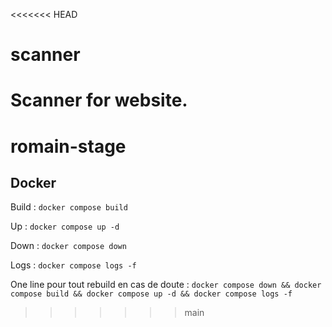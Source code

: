 <<<<<<< HEAD
# scanner
Scanner for website.
=======
# romain-stage

## Docker

Build : `docker compose build`

Up : `docker compose up -d`

Down : `docker compose down`

Logs : `docker compose logs -f`

One line pour tout rebuild en cas de doute : `docker compose down && docker compose build && docker compose up -d && docker compose logs -f`
>>>>>>> main
